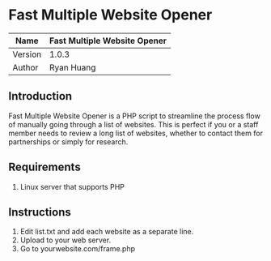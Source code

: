# Fast Multiple Website Opener

Name  | Fast Multiple Website Opener
------------- | -------------
Version | 1.0.3
Author | Ryan Huang

## Introduction
Fast Multiple Website Opener is a PHP script to streamline the process flow of manually going through a list of websites. This is perfect if you or a staff member needs to review a long list of websites, whether to contact them for partnerships or simply for research.

## Requirements

1. Linux server that supports PHP

## Instructions

1. Edit list.txt and add each website as a separate line.
2. Upload to your web server.
3. Go to yourwebsite.com/frame.php

